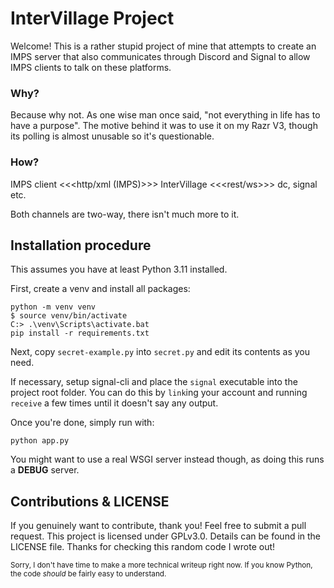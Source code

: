# InterVillage Project
Welcome! This is a rather stupid project of mine that attempts to create an IMPS
server that also communicates through Discord and Signal to allow IMPS clients
to talk on these platforms.

### Why?
Because why not. As one wise man once said, "not everything in life has to have
a purpose". The motive behind it was to use it on my Razr V3, though its polling
is almost unusable so it's questionable.

### How?
IMPS client <<<http/xml (IMPS)>>> InterVillage <<<rest/ws>>> dc, signal etc.

Both channels are two-way, there isn't much more to it.

## Installation procedure
This assumes you have at least Python 3.11 installed.

First, create a venv and install all packages:
```
python -m venv venv
$ source venv/bin/activate
C:> .\venv\Scripts\activate.bat
pip install -r requirements.txt
```
Next, copy ```secret-example.py``` into ```secret.py``` and edit its contents
as you need.

If necessary, setup signal-cli and place the ```signal``` executable into the
project root folder. You can do this by ```link```ing your account and running
```receive``` a few times until it doesn't say any output.

Once you're done, simply run with:
```
python app.py
```
You might want to use a real WSGI server instead though, as doing this runs a
**DEBUG** server.

## Contributions & LICENSE
If you genuinely want to contribute, thank you! Feel free to submit a pull request.
This project is licensed under GPLv3.0. Details can be found in the LICENSE file.
Thanks for checking this random code I wrote out!

<sup>Sorry, I don't have time to make a more technical writeup right now.
If you know Python, the code *should* be fairly easy to understand.